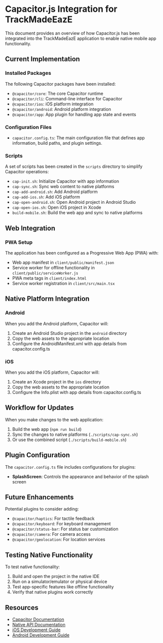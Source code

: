# Capacitor.js Integration for TrackMadeEazE

This document provides an overview of how Capacitor.js has been integrated into the TrackMadeEazE application to enable native mobile app functionality.

## Current Implementation

### Installed Packages

The following Capacitor packages have been installed:

- `@capacitor/core`: The core Capacitor runtime
- `@capacitor/cli`: Command-line interface for Capacitor
- `@capacitor/ios`: iOS platform integration
- `@capacitor/android`: Android platform integration
- `@capacitor/app`: App plugin for handling app state and events

### Configuration Files

- `capacitor.config.ts`: The main configuration file that defines app information, build paths, and plugin settings.

### Scripts

A set of scripts has been created in the `scripts` directory to simplify Capacitor operations:

- `cap-init.sh`: Initialize Capacitor with app information
- `cap-sync.sh`: Sync web content to native platforms
- `cap-add-android.sh`: Add Android platform
- `cap-add-ios.sh`: Add iOS platform
- `cap-open-android.sh`: Open Android project in Android Studio
- `cap-open-ios.sh`: Open iOS project in Xcode
- `build-mobile.sh`: Build the web app and sync to native platforms

## Web Integration

### PWA Setup

The application has been configured as a Progressive Web App (PWA) with:

- Web app manifest in `client/public/manifest.json`
- Service worker for offline functionality in `client/public/serviceWorker.js`
- PWA meta tags in `client/index.html`
- Service worker registration in `client/src/main.tsx`

## Native Platform Integration

### Android

When you add the Android platform, Capacitor will:

1. Create an Android Studio project in the `android` directory
2. Copy the web assets to the appropriate location
3. Configure the AndroidManifest.xml with app details from capacitor.config.ts

### iOS

When you add the iOS platform, Capacitor will:

1. Create an Xcode project in the `ios` directory
2. Copy the web assets to the appropriate location
3. Configure the Info.plist with app details from capacitor.config.ts

## Workflow for Updates

When you make changes to the web application:

1. Build the web app (`npm run build`)
2. Sync the changes to native platforms (`./scripts/cap-sync.sh`)
3. Or use the combined script (`./scripts/build-mobile.sh`)

## Plugin Configuration

The `capacitor.config.ts` file includes configurations for plugins:

- **SplashScreen**: Controls the appearance and behavior of the splash screen

## Future Enhancements

Potential plugins to consider adding:

- `@capacitor/haptics`: For tactile feedback
- `@capacitor/keyboard`: For keyboard management
- `@capacitor/status-bar`: For status bar customization
- `@capacitor/camera`: For camera access
- `@capacitor/geolocation`: For location services

## Testing Native Functionality

To test native functionality:

1. Build and open the project in the native IDE
2. Run on a simulator/emulator or physical device
3. Test app-specific features like offline functionality
4. Verify that native plugins work correctly

## Resources

- [Capacitor Documentation](https://capacitorjs.com/docs)
- [Native API Documentation](https://capacitorjs.com/docs/apis)
- [iOS Development Guide](https://capacitorjs.com/docs/ios)
- [Android Development Guide](https://capacitorjs.com/docs/android)